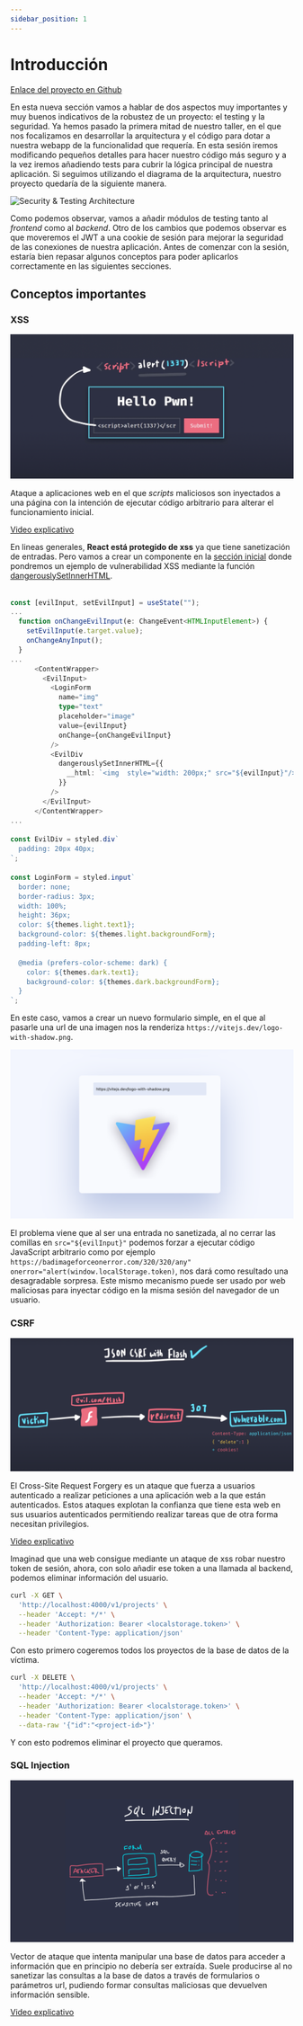 ```yaml
---
sidebar_position: 1
---
```


# Introducción

[Enlace del proyecto en Github](https://github.com/lucferbux/Taller-Testing-Security)

En esta nueva sección vamos a hablar de dos aspectos muy importantes y muy buenos indicativos de la robustez de un proyecto: el testing y la seguridad. Ya hemos pasado la primera mitad de nuestro taller, en el que nos focalizamos en desarrollar la arquitectura y el código para dotar a nuestra webapp de la funcionalidad que requería. En esta sesión iremos modificando pequeños detalles para hacer nuestro código más seguro y a la vez iremos añadiendo tests para cubrir la lógica principal de nuestra aplicación. Si seguimos utilizando el diagrama de la arquitectura, nuestro proyecto quedaría de la siguiente manera.

![Security & Testing Architecture](../../static/img/tutorial/security/0_testing_sec_architecture.png)

Como podemos observar, vamos a añadir módulos de testing tanto al *frontend* como al *backend*. Otro de los cambios que podemos observar es que moveremos el JWT a una cookie de sesión para mejorar la seguridad de las conexiones de nuestra aplicación. Antes de comenzar con la sesión, estaría bien repasar algunos conceptos para poder aplicarlos correctamente en las siguientes secciones.

## Conceptos importantes

### XSS

![XSS](../../static/img/tutorial/security/0_1_XSS.png)

Ataque a aplicaciones web en el que *scripts* maliciosos son inyectados a una página con la intención de ejecutar código arbitrario para alterar el funcionamiento inicial.

[Video explicativo](https://youtu.be/EoaDgUgS6QA)

En lineas generales, **React está protegido de xss** ya que tiene sanetización de entradas. Pero vamos a crear un componente en la [sección inicial](https://github.com/lucferbux/Taller-Testing-Security) donde pondremos un ejemplo de vulnerabilidad XSS mediante la función [dangerouslySetInnerHTML](https://reactjs.org/docs/dom-elements.html).

```ts title="ui/src/components/routes/Admin.tsx"

const [evilInput, setEvilInput] = useState("");
...
  function onChangeEvilInput(e: ChangeEvent<HTMLInputElement>) {
    setEvilInput(e.target.value);
    onChangeAnyInput();
  }
...
      <ContentWrapper>
        <EvilInput>
          <LoginForm
            name="img"
            type="text"
            placeholder="image"
            value={evilInput}
            onChange={onChangeEvilInput}
          />
          <EvilDiv
            dangerouslySetInnerHTML={{
              __html: `<img  style="width: 200px;" src="${evilInput}"/>`,
            }}
          />
        </EvilInput>
      </ContentWrapper>
...

const EvilDiv = styled.div`
  padding: 20px 40px;
`;

const LoginForm = styled.input`
  border: none;
  border-radius: 3px;
  width: 100%;
  height: 36px;
  color: ${themes.light.text1};
  background-color: ${themes.light.backgroundForm};
  padding-left: 8px;

  @media (prefers-color-scheme: dark) {
    color: ${themes.dark.text1};
    background-color: ${themes.dark.backgroundForm};
  }
`;
```

En este caso, vamos a crear un nuevo formulario simple, en el que al pasarle una url de una imagen nos la renderiza `https://vitejs.dev/logo-with-shadow.png`.

![CSRF](../../static/img/tutorial/security/9_xss_evil.png)

El problema viene que al ser una entrada no sanetizada, al no cerrar las comillas en `src="${evilInput}"` podemos forzar a ejecutar código JavaScript arbitrario como por ejemplo `https://badimageforceonerror.com/320/320/any" onerror="alert(window.localStorage.token)`, nos dará como resultado una desagradable sorpresa. Este mismo mecanismo puede ser usado por web maliciosas para inyectar código en la misma sesión del navegador de un usuario.

### CSRF

![CSRF](../../static/img/tutorial/security/0_2_CSRF.png)

El Cross-Site Request Forgery es un ataque que fuerza a usuarios autenticado a realizar peticiones a una aplicación web a la que están autenticados. Estos ataques explotan la confianza que tiene esta web en sus usuarios autenticados permitiendo realizar tareas que de otra forma necesitan privilegios.

[Video explicativo](https://www.youtube.com/watch?v=eWEgUcHPle0)

Imaginad que una web consigue mediante un ataque de xss robar nuestro token de sesión, ahora, con solo añadir ese token a una llamada al backend, podemos eliminar información del usuario.

```bash
curl -X GET \
  'http://localhost:4000/v1/projects' \
  --header 'Accept: */*' \
  --header 'Authorization: Bearer <localstorage.token>' \
  --header 'Content-Type: application/json' 
```

Con esto primero cogeremos todos los proyectos de la base de datos de la víctima.

```bash
curl -X DELETE \
  'http://localhost:4000/v1/projects' \
  --header 'Accept: */*' \
  --header 'Authorization: Bearer <localstorage.token>' \
  --header 'Content-Type: application/json' \
  --data-raw '{"id":"<project-id>"}'
```

Y con esto podremos eliminar el proyecto que queramos.

### SQL Injection

![SQL](../../static/img/tutorial/security/0_3_SQL.png)

Vector de ataque que intenta manipular una base de datos para acceder a información que en principio no debería ser extraída. Suele producirse al no sanetizar las consultas a la base de datos a través de formularios o parámetros url, pudiendo formar consultas maliciosas que devuelven información sensible.

[Video explicativo](https://www.youtube.com/watch?v=ciNHn38EyRc&t=646s)
